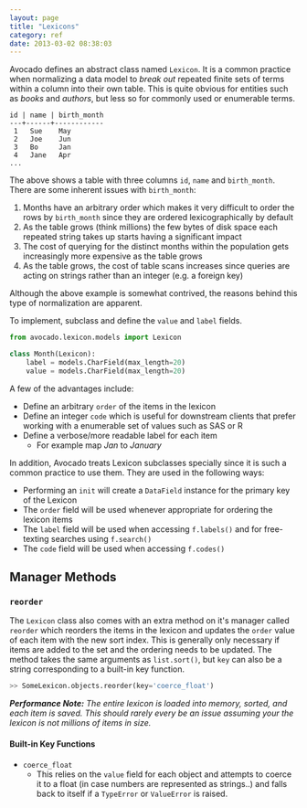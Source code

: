 ```yaml
---
layout: page
title: "Lexicons"
category: ref
date: 2013-03-02 08:38:03
---
```


Avocado defines an abstract class named `Lexicon`. It is a common practice when normalizing a data model to _break out_ repeated finite sets of terms within a column into their own table. This is quite obvious for entities such as _books_ and _authors_, but less so for commonly used or enumerable terms.

```
id | name | birth_month
---+------+------------
 1   Sue    May
 2   Joe    Jun
 3   Bo     Jan
 4   Jane   Apr
...
```

The above shows a table with three columns `id`, `name` and `birth_month`.
There are some inherent issues with `birth_month`:

1. Months have an arbitrary order which makes it very difficult to order the rows by `birth_month` since they are ordered lexicographically by default
2. As the table grows (think millions) the few bytes of disk space each repeated string takes up starts having a significant impact
3. The cost of querying for the distinct months within the population gets increasingly more expensive as the table grows
4. As the table grows, the cost of table scans increases since queries are acting on strings rather than an integer (e.g. a foreign key)

Although the above example is somewhat contrived, the reasons behind this type of normalization are apparent.

To implement, subclass and define the `value` and `label` fields.

```python
from avocado.lexicon.models import Lexicon

class Month(Lexicon):
    label = models.CharField(max_length=20)
    value = models.CharField(max_length=20)
```

A few of the advantages include:

- Define an arbitrary `order` of the items in the lexicon
- Define an integer `code` which is useful for downstream clients that prefer working with a enumerable set of values such as SAS or R
- Define a verbose/more readable label for each item
    - For example map _Jan_ to _January_

In addition, Avocado treats Lexicon subclasses specially since it is such a common practice to use them. They are used in the following ways:

- Performing an `init` will create a `DataField` instance for the primary key of the Lexicon
- The `order` field will be used whenever appropriate for ordering the lexicon items
- The `label` field will be used when accessing `f.labels()` and for free-texting searches using `f.search()`
- The `code` field will be used when accessing `f.codes()`

## Manager Methods

### `reorder`

The `Lexicon` class also comes with an extra method on it's manager called `reorder` which reorders the items in the lexicon and updates the `order` value of each item with the new sort index. This is generally only necessary if items are added to the set and the ordering needs to be updated. The method takes the same arguments as `list.sort()`, but `key` can also be a string corresponding to a built-in key function.

```python
>> SomeLexicon.objects.reorder(key='coerce_float')
```

_**Performance Note:** The entire lexicon is loaded into memory, sorted, and each item is saved. This should rarely every be an issue assuming your the lexicon is not millions of items in size._

#### Built-in Key Functions

- `coerce_float`
    - This relies on the `value` field for each object and attempts to coerce it to a float (in case numbers are represented as strings..) and falls back to itself if a `TypeError` or `ValueError` is raised.
